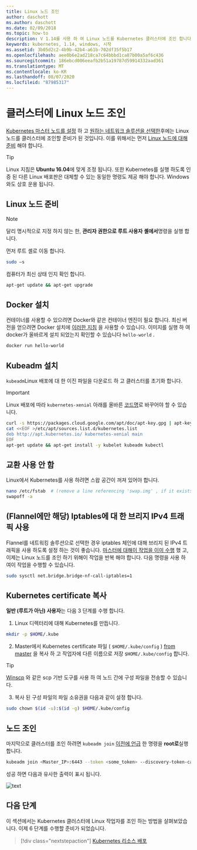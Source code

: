 ```yaml
---
title: Linux 노드 조인
author: daschott
ms.author: daschott
ms.date: 02/09/2018
ms.topic: how-to
description: V 1.14를 사용 하 여 Linux 노드를 Kubernetes 클러스터에 조인 합니다.
keywords: kubernetes, 1.14, windows, 시작
ms.assetid: 3b05d2c2-4b9b-42b4-a61b-702df35f5b17
ms.openlocfilehash: aee0b6e2ad218ca7c64bbbd1ca87b00a5af6c436
ms.sourcegitcommit: 186ebcd006eeafb2b51a19787d59914332aad361
ms.translationtype: MT
ms.contentlocale: ko-KR
ms.lasthandoff: 08/07/2020
ms.locfileid: "87985317"
---
```

# <a name="joining-linux-nodes-to-a-cluster"></a>클러스터에 Linux 노드 조인

[Kubernetes 마스터 노드를 설정](creating-a-linux-master.md) 하 고 [원하는 네트워크 솔루션을 선택한](network-topologies.md)후에는 Linux 노드를 클러스터에 조인할 준비가 된 것입니다. 이를 위해서는 먼저 [Linux 노드에 대해 준비](joining-linux-workers.md#preparing-a-linux-node) 해야 합니다.
> [!tip]
> Linux 지침은 **Ubuntu 16.04**에 맞게 조정 됩니다. 또한 Kubernetes를 실행 하도록 인증 된 다른 Linux 배포판은 대체할 수 있는 동일한 명령도 제공 해야 합니다. Windows와도 상호 운용 됩니다.

## <a name="preparing-a-linux-node"></a>Linux 노드 준비

> [!NOTE]
> 달리 명시적으로 지정 하지 않는 한, **관리자 권한으로 루트 사용자 셸에서**명령을 실행 합니다.

먼저 루트 셸로 이동 합니다.

```bash
sudo –s
```

컴퓨터가 최신 상태 인지 확인 합니다.

```bash
apt-get update && apt-get upgrade
```

## <a name="install-docker"></a>Docker 설치

컨테이너를 사용할 수 있으려면 Docker와 같은 컨테이너 엔진이 필요 합니다. 최신 버전을 얻으려면 Docker 설치에 [이러한 지침](https://docs.docker.com/install/linux/docker-ce/ubuntu/) 을 사용할 수 있습니다. 이미지를 실행 하 여 docker가 올바르게 설치 되었는지 확인할 수 있습니다 `hello-world` .

```bash
docker run hello-world
```

## <a name="install-kubeadm"></a>Kubeadm 설치

`kubeadm`Linux 배포에 대 한 이진 파일을 다운로드 하 고 클러스터를 초기화 합니다.

> [!Important]
> Linux 배포에 따라 `kubernetes-xenial` 아래를 올바른 [코드명](https://wiki.ubuntu.com/Releases)로 바꾸어야 할 수 있습니다.

``` bash
curl -s https://packages.cloud.google.com/apt/doc/apt-key.gpg | apt-key add -
cat <<EOF >/etc/apt/sources.list.d/kubernetes.list
deb http://apt.kubernetes.io/ kubernetes-xenial main
EOF
apt-get update && apt-get install -y kubelet kubeadm kubectl
```

## <a name="disable-swap"></a>교환 사용 안 함

Linux에서 Kubernetes를 사용 하려면 스왑 공간이 꺼져 있어야 합니다.

``` bash
nano /etc/fstab  # (remove a line referencing 'swap.img' , if it exists)
swapoff -a
```

## <a name="flannel-only-enable-bridged-ipv4-traffic-to-iptables"></a>(Flannel에만 해당) Iptables에 대 한 브리지 IPv4 트래픽 사용

Flannel를 네트워킹 솔루션으로 선택한 경우 iptables 체인에 대해 브리지 된 IPv4 트래픽을 사용 하도록 설정 하는 것이 좋습니다. [마스터에 대해이 작업을 이미 수행](network-topologies.md#flannel-in-host-gateway-mode) 했 고, 이제는 Linux 노드를 조인 하기 위해이 작업을 반복 해야 합니다. 다음 명령을 사용 하 여이 작업을 수행할 수 있습니다.

``` bash
sudo sysctl net.bridge.bridge-nf-call-iptables=1
```

## <a name="copy-kubernetes-certificate"></a>Kubernetes certificate 복사

**일반 (루트가 아닌) 사용자**는 다음 3 단계를 수행 합니다.

1. Linux 디렉터리에 대해 Kubernetes를 만듭니다.

```bash
mkdir -p $HOME/.kube
```

2. Master에서 Kubernetes certificate 파일 ( `$HOME/.kube/config` ) [from master](./creating-a-linux-master.md#collect-cluster-information) 을 복사 하 고 작업자에 다른 이름으로 저장 `$HOME/.kube/config` 합니다.

> [!tip]
> [Winscp](https://winscp.net/eng/download.php) 와 같은 scp 기반 도구를 사용 하 여 노드 간에 구성 파일을 전송할 수 있습니다.

3. 복사 된 구성 파일의 파일 소유권을 다음과 같이 설정 합니다.

``` bash
sudo chown $(id -u):$(id -g) $HOME/.kube/config
```

## <a name="joining-node"></a>노드 조인

마지막으로 클러스터를 조인 하려면 `kubeadm join` [이전에 언급](./creating-a-linux-master.md#initialize-master) 한 명령을 **root로**실행 합니다.

```bash
kubeadm join <Master_IP>:6443 --token <some_token> --discovery-token-ca-cert-hash <some_hash>
```

성공 하면 다음과 유사한 출력이 표시 됩니다.

![text](./media/node-join.png)

## <a name="next-steps"></a>다음 단계

이 섹션에서는 Kubernetes 클러스터에 Linux 작업자를 조인 하는 방법을 살펴보았습니다. 이제 6 단계를 수행할 준비가 되었습니다.
> [!div class="nextstepaction"]
> [Kubernetes 리소스 배포](./deploying-resources.md)